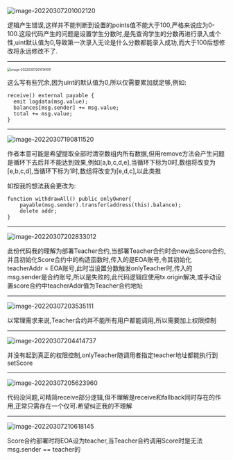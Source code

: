 ![image-20220307201002120](https://i.imgur.com/jQeW7pb.png)

逻辑产生错误,这样并不能判断到设置的points值不能大于100,严格来说应为0-100.这段代码产生的问题是设置学生分数时,是先查询学生的分数再进行录入或个性,uint默认值为0,导致第一次录入无论是什么分数都能录入成功,而大于100后想修改将永远修改不了.

---

<img src="https://i.imgur.com/NCGW8hj.png" alt="image-20220307201014109" style="zoom:50%;" />

这么写有些冗余,因为uint的默认值为0,所以仅需要累加就足够,例如:

```solidity
receive() external payable {
  emit logdata(msg.value);
  balances[msg.sender] += msg.value;
  total += msg.value;
}
```

---

![image-20220307190811520](https://i.imgur.com/7GFsEVx.png)

作者本意可能是希望提取全部时清空数组内所有数据,但用remove方法会产生问题是循环下去后并不能达到效果,例如[a,b,c,d,e],当循环下标为0时,数组将改变为[e,b,c,d],当循环下标为1时,数组将改变为[e,d,c],以此类推

如按我的想法我会更改为:

```solidity
function withdrawAll() public onlyOwner{
	payable(msg.sender).transfer(address(this).balance);
	delete addr;
}
```

---

![image-20220307202833012](https://i.imgur.com/BYRE273.png)

此份代码我的理解为部署Teacher合约,当部署Teacher合约时会new出Score合约,并且初始化Score合约中的构造函数时,传入的是EOA账号,令其初始化teacherAddr = EOA账号,此时当设置分数触发onlyTeacher时,传入的msg.sender是合约账号,所以是失败的,此代码逻辑应使用tx.origin解决,或手动设置score合约中teacherAddr值为Teacher合约地址

---

![image-20220307203535111](https://i.imgur.com/8s6duZM.png)

以常理需求来说,Teacher合约并不能所有用户都能调用,所以需要加上权限控制

---

![image-20220307204414737](https://i.imgur.com/Leg2UsB.png)

并没有起到真正的权限控制,onlyTeacher随调用者指定teacher地址都能执行到setScore

---

![image-20220307205623960](https://i.imgur.com/bf9ol2h.png)

代码没问题,可精简receive部分逻辑,但不理解是receive和fallback同时存在的作用,正常只需存在一个仅可.希望纠正我的不理解

---

![image-20220307210618145](https://i.imgur.com/vHCY7gK.png)

Score合约部署时将EOA设为teacher,当Teacher合约调用Score时是无法msg.sender == teacher的